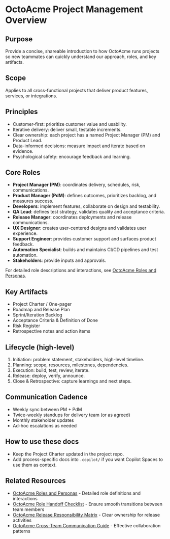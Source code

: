 # OctoAcme Project Management Overview

## Purpose
Provide a concise, shareable introduction to how OctoAcme runs projects so new teammates can quickly understand our approach, roles, and key artifacts.

## Scope
Applies to all cross-functional projects that deliver product features, services, or integrations.

## Principles
- Customer-first: prioritize customer value and usability.
- Iterative delivery: deliver small, testable increments.
- Clear ownership: each project has a named Project Manager (PM) and Product Lead.
- Data-informed decisions: measure impact and iterate based on evidence.
- Psychological safety: encourage feedback and learning.

## Core Roles
- **Project Manager (PM)**: coordinates delivery, schedules, risk, communications.
- **Product Manager (PdM)**: defines outcomes, prioritizes backlog, and measures success.
- **Developers**: implement features, collaborate on design and testability.
- **QA Lead**: defines test strategy, validates quality and acceptance criteria.
- **Release Manager**: coordinates deployments and release communications.
- **UX Designer**: creates user-centered designs and validates user experience.
- **Support Engineer**: provides customer support and surfaces product feedback.
- **Automation Specialist**: builds and maintains CI/CD pipelines and test automation.
- **Stakeholders**: provide inputs and approvals.

For detailed role descriptions and interactions, see [OctoAcme Roles and Personas](./octoacme-roles-and-personas.md).

## Key Artifacts
- Project Charter / One-pager
- Roadmap and Release Plan
- Sprint/Iteration Backlog
- Acceptance Criteria & Definition of Done
- Risk Register
- Retrospective notes and action items

## Lifecycle (high-level)
1. Initiation: problem statement, stakeholders, high-level timeline.
2. Planning: scope, resources, milestones, dependencies.
3. Execution: build, test, review, iterate.
4. Release: deploy, verify, announce.
5. Close & Retrospective: capture learnings and next steps.

## Communication Cadence
- Weekly sync between PM + PdM
- Twice-weekly standups for delivery team (or as agreed)
- Monthly stakeholder updates
- Ad-hoc escalations as needed

## How to use these docs
- Keep the Project Charter updated in the project repo.
- Add process-specific docs into `.copilot/` if you want Copilot Spaces to use them as context.

## Related Resources
- [OctoAcme Roles and Personas](./octoacme-roles-and-personas.md) - Detailed role definitions and interactions
- [OctoAcme Role Handoff Checklist](./octoacme-role-handoff-checklist.md) - Ensure smooth transitions between team members
- [OctoAcme Release Responsibility Matrix](./octoacme-release-responsibility-matrix.md) - Clear ownership for release activities
- [OctoAcme Cross-Team Communication Guide](./octoacme-cross-team-communication-guide.md) - Effective collaboration patterns
